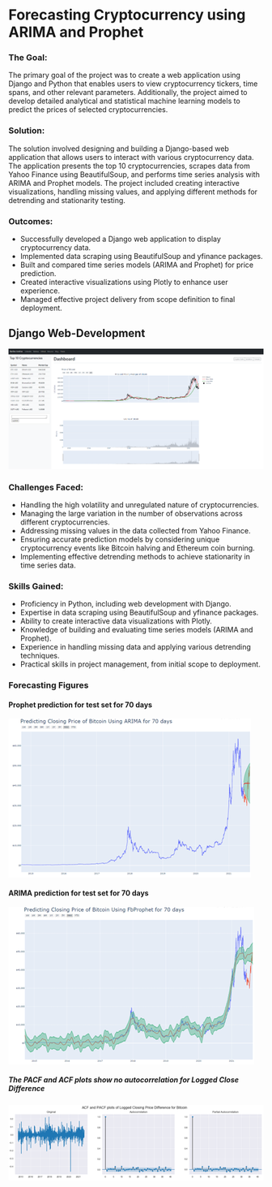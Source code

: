 # Forecasting Cryptocurrency using ARIMA and Prophet

### The Goal:
The primary goal of the project was to create a web application using Django and Python that enables users to view cryptocurrency tickers, time spans, and other relevant parameters. Additionally, the project aimed to develop detailed analytical and statistical machine learning models to predict the prices of selected cryptocurrencies.

### Solution:
The solution involved designing and building a Django-based web application that allows users to interact with various cryptocurrency data. The application presents the top 10 cryptocurrencies, scrapes data from Yahoo Finance using BeautifulSoup, and performs time series analysis with ARIMA and Prophet models. The project included creating interactive visualizations, handling missing values, and applying different methods for detrending and stationarity testing.

### Outcomes:
- Successfully developed a Django web application to display cryptocurrency data.
- Implemented data scraping using BeautifulSoup and yfinance packages.
- Built and compared time series models (ARIMA and Prophet) for price prediction.
- Created interactive visualizations using Plotly to enhance user experience.
- Managed effective project delivery from scope definition to final deployment.

## Django Web-Development

<img src='https://github.com/kjonina/forecasting_cryptocurrency_price_and_django_development/blob/main/Graphs/price_sma_volume_chart%20.PNG'/></a>

### Challenges Faced:
- Handling the high volatility and unregulated nature of cryptocurrencies.
- Managing the large variation in the number of observations across different cryptocurrencies.
- Addressing missing values in the data collected from Yahoo Finance.
- Ensuring accurate prediction models by considering unique cryptocurrency events like Bitcoin halving and Ethereum coin burning.
- Implementing effective detrending methods to achieve stationarity in time series data.

### Skills Gained:
- Proficiency in Python, including web development with Django.
- Expertise in data scraping using BeautifulSoup and yfinance packages.
- Ability to create interactive data visualizations with Plotly.
- Knowledge of building and evaluating time series models (ARIMA and Prophet).
- Experience in handling missing data and applying various detrending techniques.
- Practical skills in project management, from initial scope to deployment.


### Forecasting Figures

#### Prophet prediction for test set for 70 days
<img src='Graphs/forecasting_ARIMA.png'/></a>

#### ARIMA prediction for test set for 70 days
<img src='Graphs/forecasting_Prophet.png'/></a>

##### The PACF and ACF plots show no autocorrelation for Logged Close Difference
<img src='Graphs/forecasting_PACF_and_ACF_plots.png'/></a>
